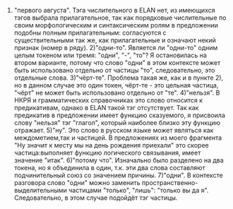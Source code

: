 1) "первого августа". Тэга числительного в ELAN нет, из имеющихся тэгов выбрала прилагательное, так как порядковые числительные по своим морфологическим и синтаксическим ролям в предложении подобны полным прилагательным: согласуются с существительными так же, как прилагательные и означают некий признак (номер в ряду).
2)"одни-то". Является ли "одни-то" одним целым токеном или тремя: "одни", "-", "то"? Я остановилась на втором варианте, потому что слово "одни" в этом контексте может быть использовано отдельно от частицы "то", следовательно, это отдельные слова.
3)"чёрт-те". Проблема такая же, как и в пункте 2), но в данном случае это один токен, чёрт-те - это цельная частица, "чёрт" не может быть использовано отдельно от "те".
4)"нельзя". В НКРЯ и грамматических справочниках это слово относится к предикативам, однако в ELAN такой тэг отсутствует. Так как предикатив в предложении имеет функцию сказуемого, я присвоила слову "нельзя" тэг "глагол", который наиболее близко эту функцию отражает.
5)"ну". Это слово в русском языке может являться как междометием,так и частицей. В предложениях из моего фрагмента "Ну значит к месту мы на день рождения приехали" это скорее частица:выполняет функцию логического связывания, имеет значение "итак".
6)"потому что". Изначально было разделено на два токена, но я объединила в один, т.к. эти два слова составляют подчинительный союз со значением причины.
7)"одни". В контексте разговора слово "одни" можно заменить пространственно-выделительными частицами "только", "лишь": "только вы да я". Следовательно, в этом случае подойдёт тэг частицы.
